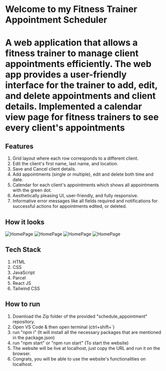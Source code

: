 # Welcome to my Fitness Trainer Appointment Scheduler

# A web application that allows a fitness trainer to manage client appointments efficiently. The web app provides a user-friendly interface for the trainer to add, edit, and delete appointments and client details. Implemented a calendar view page for fitness trainers to see every client's appointments

## Features

1) Grid layout where each row corresponds to a different client.
2) Edit the client's first name, last name, and location.
3) Save and Cancel client details.
4) Add appointments (single or multiple), edit and delete both time and date.
5) Calendar for each client's appointments which shows all appointments with the green dot.
6) Aesthetically pleasing UI, user-friendly, and fully responsive.
7) Informative error messages like all fields required and notifications for successful actions for appointments edited, or deleted.

## How it looks

![HomePage](./src/images/2.jpg)
![HomePage](./src/images/3.jpg)
![HomePage](./src/images/1.jpg)
![HomePage](./src/images/4.jpg)

## Tech Stack

1) HTML
2) CSS
3) JavaScript
4) Parcel
5) React JS
6) Tailwind CSS

## How to run

1) Download the Zip folder of the provided "schedule_appointment" repository.
2) Open VS Code & then open terminal (ctrl+shift+`)
3) run "npm i" (It will install all the necessary packages that are mentioned in the package.json)
4) run "npm start" or "npm run start" (To start the website)
5) The website will be live at localhost, just copy the URL and run it on the browser.
6) Congrats, you will be able to use the website's functionalities on localhost.

